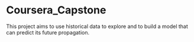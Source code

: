 # Coursera_Capstone
This project aims to use historical data to explore and to build a model that can predict its future propagation.
